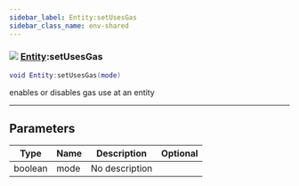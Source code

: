 ```yaml
---
sidebar_label: Entity:setUsesGas
sidebar_class_name: env-shared
---
```


### ![](/img/wiki/shared.png) [Entity](../entity/README.md):setUsesGas

```lua
void Entity:setUsesGas(mode)
```

enables or disables gas use at an entity<br/>

-----------------
## Parameters

| Type   | Name | Description | Optional |
| ------ | ---- | ----------- | -------: |
| boolean | mode | No description |   |
